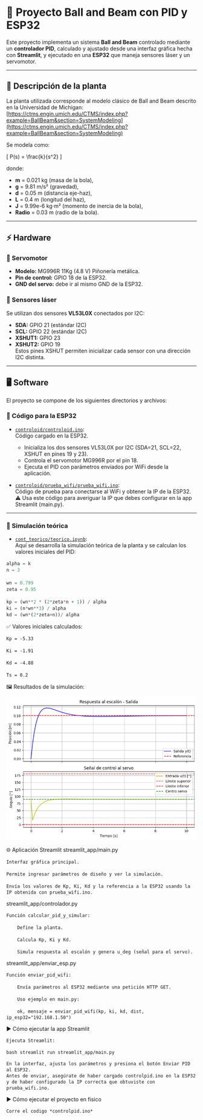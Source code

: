 # 🎯 Proyecto Ball and Beam con PID y ESP32

Este proyecto implementa un sistema **Ball and Beam** controlado mediante un **controlador PID**, calculado y ajustado desde una interfaz gráfica hecha con **Streamlit**, y ejecutado en una **ESP32** que maneja sensores láser y un servomotor.

---

## 📌 Descripción de la planta

La planta utilizada corresponde al modelo clásico de Ball and Beam descrito en la Universidad de Michigan:  
[https://ctms.engin.umich.edu/CTMS/index.php?example=BallBeam&section=SystemModeling](https://ctms.engin.umich.edu/CTMS/index.php?example=BallBeam&section=SystemModeling)

Se modela como:

\[
P(s) = \frac{k}{s^2}
\]

donde:
- **m** = 0.021 kg (masa de la bola),
- **g** = 9.81 m/s² (gravedad),
- **d** = 0.05 m (distancia eje-haz),
- **L** = 0.4 m (longitud del haz),
- **J** = 9.99e-6 kg·m² (momento de inercia de la bola),
- **Radio** = 0.03 m (radio de la bola).

---

## ⚡ Hardware

### 🔩 Servomotor
- **Modelo:** MG996R 11Kg (4.8 V) Piñonería metálica.
- **Pin de control:** GPIO 18 de la ESP32.
- **GND del servo:** debe ir al mismo GND de la ESP32.

### 📡 Sensores láser
Se utilizan dos sensores **VL53L0X** conectados por I2C:
- **SDA:** GPIO 21 (estándar I2C)
- **SCL:** GPIO 22 (estándar I2C)
- **XSHUT1:** GPIO 23
- **XSHUT2:** GPIO 19  
Estos pines XSHUT permiten inicializar cada sensor con una dirección I2C distinta.

---

## 🖥️ Software

El proyecto se compone de los siguientes directorios y archivos:

### 🤖 Código para la ESP32

- [`controlpid/controlpid.ino`](controlpid/controlpid.ino):  
  Código cargado en la ESP32.  
  - Inicializa los dos sensores VL53L0X por I2C (SDA=21, SCL=22, XSHUT en pines 19 y 23).
  - Controla el servomotor MG996R por el pin 18.
  - Ejecuta el PID con parámetros enviados por WiFi desde la aplicación.

- [`controlpid/prueba_wifi/prueba_wifi.ino`](controlpid/prueba_wifi/prueba_wifi.ino):  
  Código de prueba para conectarse al WiFi y obtener la IP de la ESP32.  
  ⚠️ Usa este código para averiguar la IP que debes configurar en la app Streamlit 
  (main.py).

---

### 📒 Simulación teórica

- [`cont_teorico/teorico.ipynb`](cont_teorico/teorico.ipynb):  
  Aquí se desarrolla la simulación teórica de la planta y se calculan los valores iniciales del PID:

```python
alpha = k
n = 3

wn = 0.799
zeta = 0.95

kp = (wn**2 * (2*zeta*n + 1)) / alpha
ki = (n*wn**3) / alpha
kd = (wn*(2*zeta+n))/ alpha
```


✅ Valores iniciales calculados:

    Kp = -5.33

    Ki = -1.91

    Kd = -4.88

    Ts = 0.2

🖼️ Resultados de la simulación:


![Imagen resultados](./img/res_teorico.png)


🌐 Aplicación Streamlit
streamlit_app/main.py

    Interfaz gráfica principal.

    Permite ingresar parámetros de diseño y ver la simulación.

    Envía los valores de Kp, Ki, Kd y la referencia a la ESP32 usando la IP obtenida con prueba_wifi.ino.

streamlit_app/controlador.py

    Función calcular_pid_y_simular:

        Define la planta.

        Calcula Kp, Ki y Kd.

        Simula respuesta al escalón y genera u_deg (señal para el servo).

streamlit_app/enviar_esp.py

    Función enviar_pid_wifi:

        Envía parámetros al ESP32 mediante una petición HTTP GET.

        Uso ejemplo en main.py:

        ok, mensaje = enviar_pid_wifi(kp, ki, kd, dist, ip_esp32="192.168.1.50")

▶️ Cómo ejecutar la app Streamlit

    Ejecuta Streamlit:

```bash streamlit run streamlit_app/main.py```

    En la interfaz, ajusta los parámetros y presiona el botón Enviar PID al ESP32.
    Antes de enviar, asegúrate de haber cargado controlpid.ino en la ESP32 y de haber configurado la IP correcta que obtuviste con prueba_wifi.ino.

▶️ Cómo ejecutar el proyecto en fisico

    Corre el codigo *controlpid.ino*